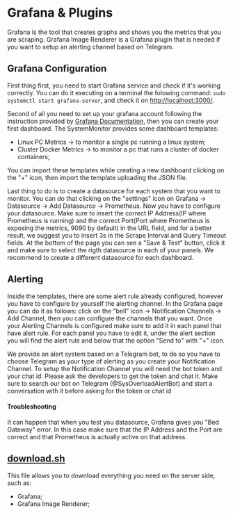 # Grafana & Plugins
Grafana is the tool that creates graphs and shows you the metrics that you are scraping.
Grafana Image Renderer is a Grafana plugin that is needed if you want to setup an alerting channel based on Telegram.

## Grafana Configuration
First thing first, you need to start Grafana service and check if it's working correctly.
You can do it executing on a terminal the folowing command: ```sudo systemctl start grafana-server```, and check it on [http://localhost:3000/](http://localhost:3000/).

Second of all you need to set up your grafana account following the instruction provided by [Grafana Documentation](https://grafana.com/docs/grafana/latest/getting-started/getting-started/), then you can create your first dashboard.
The SystemMonitor provides some dashboard templates: 
- Linux PC Metrics -> to monitor a single pc running a linux system;
- Cluster Docker Metrics -> to monitor a pc that runs a cluster of docker containers;

You can import these templates while creating a new dashboard clicking on the "+" icon, then import the template uploading the JSON file.

Last thing to do is to create a datasource for each system that you want to monitor. You can do that clicking on the "settings" icon on Grafana -> Datasource -> Add Datasource -> Prometheus. Now you have to configure your datasource.
Make sure to insert the correct IP Address(IP where Prometheus is running) and the correct Port(Port where Prometheus is exposing the metrics, 9090 by default) in the URL field, and for a better result, we suggest you to insert 3s in the Scrape Interval and Query Timeout fields.
At the bottom of the page you can see a "Save & Test" button, click it and make sure to select the rigth datasource in each of your panels.
We recommend to create a different datasource for each dashboard.

## Alerting
Inside the templates, there are some alert rule already configured, however you have to configure by yourself the alerting channel.
In the Grafana page you can do it as follows: click on the "bell" icon -> Notification Channels -> Add Channel, then you can configure the channels that you want. Once your Alerting Channels is configured make sure to add it in each panel that have alert rule. For each panel you have to edit it, under the alert section you will find the alert rule and below that the option "Send to" with "+" icon.

We provide an alert system based on a Telegram bot, to do so you have to choose Telegram as your type of alerting as you create your Notification Channel.
To setup the Notification Channel you will need the bot token and your chat id.
Please ask the developers to get the token and chat it. Make sure to search our bot on Telegram (@SysOverloadAlertBot) and start a conversation with it before asking for the token or chat id

#### Troubleshooting
It can happen that when you test you datasource, Grafana gives you "Bed Gateway" error. In this case make sure that the IP Address and the Port are correct and that Prometheus is actually active on that address.

## [download.sh](download.sh)

This file allows you to download everything you need on the server side, such as:
- Grafana;
- Grafana Image Renderer;
